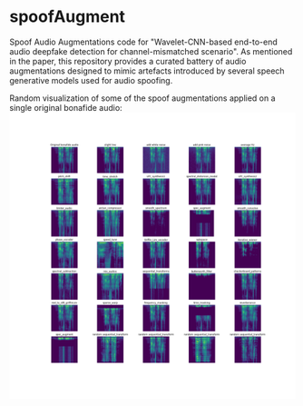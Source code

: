 # spoofAugment

Spoof Audio Augmentations code for "Wavelet-CNN-based end-to-end audio deepfake detection for channel-mismatched scenario". 
As mentioned in the paper, this repository provides a curated battery of audio augmentations designed to mimic artefacts introduced by several speech generative models used for audio spoofing.

Random visualization of some of the spoof augmentations applied on a single original bonafide audio: ![](/examples/Spoof_Augmentations.png)
